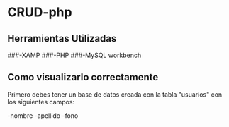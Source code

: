 # CRUD-php
## Herramientas Utilizadas

###-XAMP
###-PHP
###-MySQL workbench

## Como visualizarlo correctamente

Primero debes tener un base de datos creada con la tabla "usuarios" con los siguientes campos:

-nombre
-apellido
-fono
